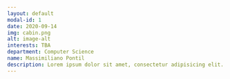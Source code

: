 ```yaml
---
layout: default
modal-id: 1
date: 2020-09-14
img: cabin.png
alt: image-alt
interests: TBA
department: Computer Science
name: Massimiliano Pontil
description: Lorem ipsum dolor sit amet, consectetur adipisicing elit. Mollitia neque assumenda ipsam nihil, molestias magnam, recusandae quos quis inventore quisquam velit asperiores, vitae? Reprehenderit soluta, eos quod consequuntur itaque. Nam.
---
```

